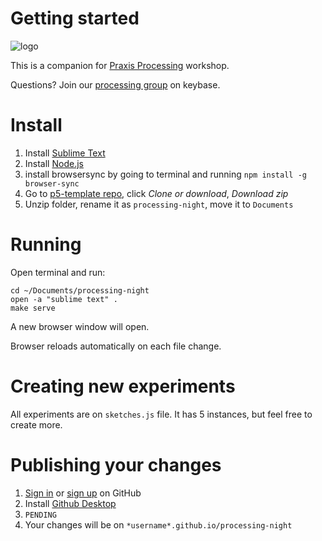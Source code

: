 # Getting started

![logo](https://praxis.nyc/assets/favicons/apple-touch-icon.png)

This is a companion for [Praxis Processing](https://praxis.nyc/processing) workshop.

Questions? Join our [processing group](https://keybase.io/team/praxis_nyc.processing) on keybase.

# Install

1. Install [Sublime Text](https://www.sublimetext.com/)
2. Install [Node.js](https://nodejs.org/en/download/)
3. install browsersync by going to terminal and running `npm install -g browser-sync`
4. Go to [p5-template repo](https://github.com/praxisnyc/p5js-template), click *Clone or download*, *Download zip*
5. Unzip folder, rename it as `processing-night`, move it to `Documents`

# Running 

Open terminal and run:

```
cd ~/Documents/processing-night
open -a "sublime text" .
make serve
```

A new browser window will open. 

Browser reloads automatically on each file change.

# Creating new experiments

All experiments are on `sketches.js` file. It has 5 instances, but feel free to create more. 


# Publishing your changes

1. [Sign in](https://github.com/login) or [sign up](https://github.com/join?source=header-home) on GitHub 
2. Install [Github Desktop](https://desktop.github.com/)
3. `PENDING`
4. Your changes will be on `*username*.github.io/processing-night`